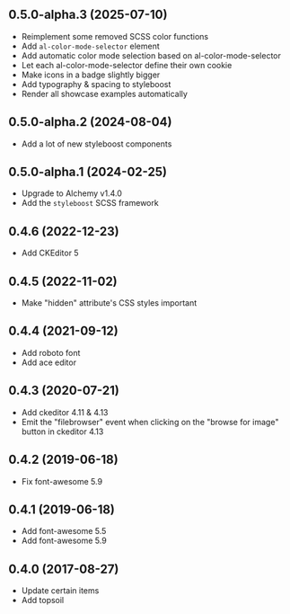 ## 0.5.0-alpha.3 (2025-07-10)

* Reimplement some removed SCSS color functions
* Add `al-color-mode-selector` element
* Add automatic color mode selection based on al-color-mode-selector
* Let each al-color-mode-selector define their own cookie
* Make icons in a badge slightly bigger
* Add typography & spacing to styleboost
* Render all showcase examples automatically

## 0.5.0-alpha.2 (2024-08-04)

* Add a lot of new styleboost components

## 0.5.0-alpha.1 (2024-02-25)

* Upgrade to Alchemy v1.4.0
* Add the `styleboost` SCSS framework

## 0.4.6 (2022-12-23)

* Add CKEditor 5

## 0.4.5 (2022-11-02)

* Make "hidden" attribute's CSS styles important

## 0.4.4 (2021-09-12)

* Add roboto font
* Add ace editor

## 0.4.3 (2020-07-21)

* Add ckeditor 4.11 & 4.13
* Emit the "filebrowser" event when clicking on the "browse for image" button in ckeditor 4.13

## 0.4.2 (2019-06-18)

* Fix font-awesome 5.9

## 0.4.1 (2019-06-18)

* Add font-awesome 5.5
* Add font-awesome 5.9

## 0.4.0 (2017-08-27)

* Update certain items
* Add topsoil
